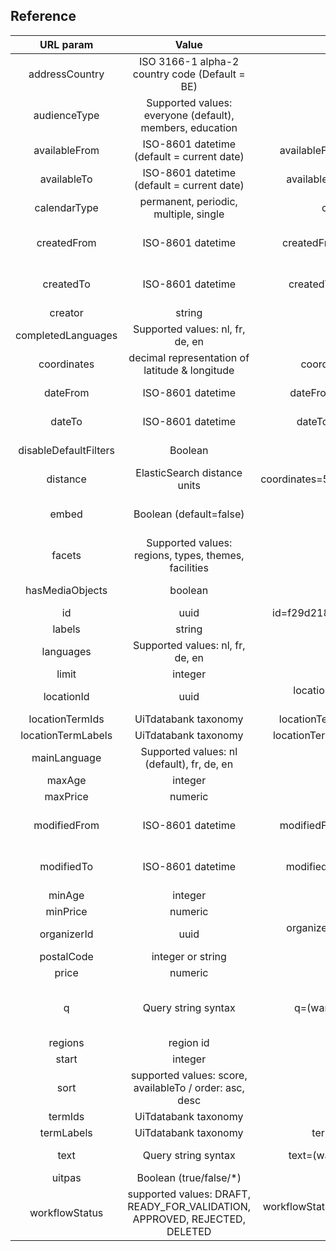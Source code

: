 ---
---

## Reference

| URL param | Value | Example | doc |
| :-----: | :-----: | :-----: | :-----: |
| addressCountry | ISO 3166-1 alpha-2 country code (Default = BE) | addressCountry=NL | [Address](/searching/address.md) |
| audienceType | Supported values: everyone (default), members, education | audienceType=members | [Audience type](/searching/audience-type.md) |
| availableFrom | ISO-8601 datetime (default = current date)| availableFrom=2017-04-01T00:00:00+01:00 | [Availability](/searching/availability.md) |
| availableTo | ISO-8601 datetime (default = current date) | availableTo=2017-04-30T23:59:59+01:00 | [Availability](/searching/availability.md) |  
| calendarType | permanent, periodic, multiple, single | calendarType=single,multiple | [Calendar type](/searching/calendar-type.md) |
| createdFrom | ISO-8601 datetime | createdFrom=2017-01-01T00:00:00+01:00 | [Created and modified](/searching/created-and-modified.md) |
| createdTo | ISO-8601 datetime | createdTo=2017-01-01T00:00:00+01:00 | [Created and modified](/searching/created-and-modified.md) |
| creator | string | creator:janedoe@john.org | [Creator](/searching/creator.md) |
| completedLanguages | Supported values: nl, fr, de, en | completedLanguages[]=fr | [Languages](/searching/languages.md) |
| coordinates | decimal representation of latitude & longitude | coordinates=50.8511740,4.3386740 | [Geo distance](/searching/geo-distance.md) |  
| dateFrom | ISO-8601 datetime | dateFrom=2017-01-01T00:00:00+01:00 | [Date & time](/searching/date.md) |  
| dateTo | ISO-8601 datetime | dateTo=2017-01-01T23:59:59+01:00 | [Date & time](/searching/date.md) |  
| disableDefaultFilters | Boolean | disableDefaultFilters=true | [Default filters](/getting_started/default-filters.md) |  
| distance | ElasticSearch distance units| coordinates=50.8511740,4.3386740&distance=10km | [Geo distance](/searching/geo-distance.md) |
| embed | Boolean (default=false) | embed=true | [Embedding result bodies](/getting_started/embedding-full-result-bodies.md) |  
| facets | Supported values: regions, types, themes, facilities | facets[]=regions | [Facet counts](/searching/facet-counts.md) |
| hasMediaObjects| boolean | hasMediaObjects=true | [Media objects](/searching/media-objects.md) |
| id | uuid | id=f29d2182-2db0-4f99-831a-8e6a64c1c9c1 | [Id](/searching/id.md) |
| labels | string | labels[]=paspartoe | [Labels](/searching/labels.md) |
| languages | Supported values: nl, fr, de, en | languages[]=fr | [Languages](/searching/languages.md) |  
| limit | integer | limit=5 | [Pagination](/getting_started/pagination.md)|
| locationId | uuid | locationId=b8bff8fa-988a-44db-8dd8-70bef77f3933 | [Id](/searching/id.md) |  
| locationTermIds | UiTdatabank taxonomy | locationTermIds[]=JCjA0i5COUmdjMwcyjNAFA | [Terms](/searching/terms.md) |  
| locationTermLabels | UiTdatabank taxonomy | locationTermLabels[]=Jeugdhuis of jeugdcentrum | [Terms](/searching/terms.md) |
| mainLanguage | Supported values: nl (default), fr, de, en | mainLanguage=nl | [Languages](/searching/languages.md) |   
| maxAge | integer | maxAge=21 | [Age](/searching/age.md) |  
| maxPrice | numeric | maxPrice=25 | [Price](/searching/price.md) |
| modifiedFrom | ISO-8601 datetime | modifiedFrom=2017-01-01T00:00:00+01:00 | [Created and modified](/searching/created-and-modified.md) |
| modifiedTo | ISO-8601 datetime | modifiedTo=2017-01-01T00:00:00+01:00 | [Created and modified](/searching/created-and-modified.md) |  
| minAge | integer | minAge=12 | [Age](/searching/age.md) |  
| minPrice | numeric | minPrice=9.99 | [Price](/searching/price.md) |
| organizerId | uuid | organizerId=7d1f485d-dab5-4ad2-8894-322060a2bc52 | [Id](/searching/id.md) |  
| postalCode | integer or string | postalCode=3000 | [Address](/searching/address.md) |  
| price | numeric | price=5 | [Price](/searching/price.md) |  
| q | Query string syntax| q=(wandeling OR wandelen) AND femma | [Advanced queries](/reference/advanced-queries.md) and [Free text search](/searching/free-text-search.md) |  
| regions | region id | regions=gem-leuven | [Region](/searching/region.md) |  
| start | integer | start=10 | [Pagination](/getting_started/pagination.md) |
| sort | supported values: score, availableTo / order: asc, desc | sort[availableTo]=asc | [Sorting](/searching/sorting.md) |  
| termIds | UiTdatabank taxonomy | termIds[]=0.55.0.0.0 | [Terms](/searching/terms.md) |  
| termLabels | UiTdatabank taxonomy | termLabels[]=Theatervoorstelling | [Terms](/searching/terms.md) |  
| text | Query string syntax | text=(wandeling OR wandelen) AND femma | [Free text search](/searching/free-text-search.md) |  
| uitpas | Boolean (true/false/*) | uitpas=true | [UiTPAS](/searching/uitpas.md) |  
| workflowStatus | supported values: DRAFT, READY\_FOR\_VALIDATION, APPROVED, REJECTED, DELETED | workflowStatus=READY\_FOR\_VALIDATION,APPROVED (default) | [Workflow status](/searching/workflow-status.md) |

